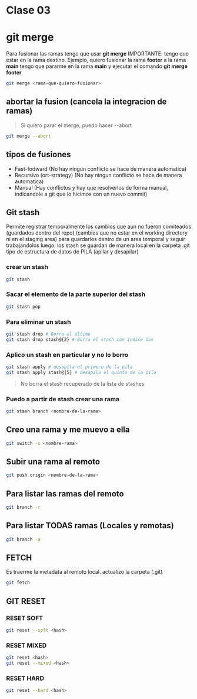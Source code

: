 # Clase 03

# git merge
Para fusionar las ramas tengo que usar **git merge**
IMPORTANTE: tengo que estar en la rama destino. Ejemplo, quiero fusionar la rama **footer** a  la rama **main** tengo que pararme en la rama **main** y ejecutar el comando **git merge footer**

```sh
git merge <rama-que-quiero-fusionar>
```

## abortar la fusion (cancela la integracion de ramas)
> Si quiero parar el merge, puedo hacer --abort
```sh
git merge --abort
```

## tipos de fusiones 

* Fast-fodward (No hay ningun conflicto se hace de manera automatica)
* Recursivo (ort-strategy) (No hay ningun conflicto se hace de manera automatica)
* Manual (Hay conflictos y hay que resolverlos de forma manual, indicandole a git que lo hicimos con un nuevo commit)

## Git stash
Permite registrar temporalmente los cambios que aun no fueron comiteados (guardados dentro del repo) (cambios que no estar en el working directory ni en el staging area) para guardarlos dentro de un area temporal y seguir trabajandolos luego.
los stash se guardan de manera local en la carpeta .git
tipo de estructura de datos de PILA (apilar y desapilar)

### crear un stash

```sh
git stash
```

### Sacar el elemento de la parte superior del stash
```sh
git stash pop
```

### Para eliminar un stash 

```sh
git stash drop # Borra el ultimo
git stash drop stash@{2} # Borra el stash con indice dos
```

### Aplico un stash en particular y no lo borro
```sh
git stash apply # desapila el primero de la pila
git stash apply stash@{5} # desapila el quinto de la pila    
```

> No borra el stash recuperado de la lista de stashes

### Puedo a partir de stash  crear una rama

```sh
git stash branch <nombre-de-la-rama>
```

## Creo una rama y me muevo a ella
```sh
git switch -c <nombre-rama>
```

## Subir una rama al remoto
```sh
git push origin <nombre-de-la-rama>
```

## Para listar las ramas del remoto
```sh
git branch -r 
```

## Para listar TODAS ramas (Locales y remotas)
```sh
git branch -a
```

## FETCH
Es traerme la metadata al remoto local. actualizo la carpeta (.git)
```sh
git fetch
```

## GIT RESET

### RESET SOFT
```sh
git reset --soft <hash>
```
### RESET MIXED
```sh
git reset <hash>
git reset --mixed <hash>
```
### RESET HARD
```sh
git reset --hard <hash>
```
